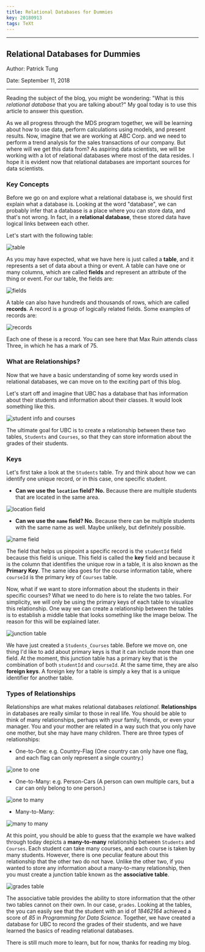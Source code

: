 ```yaml
---
title: Relational Databases for Dummies
key: 20180913
tags: TeXt
---
```

___
## Relational Databases for Dummies

Author: Patrick Tung

Date: September 11, 2018
___
Reading the subject of the blog, you might be wondering: "What is this *relational database* that you are talking about?" My goal today is to use this article to answer this question.

As we all progress through the MDS program together, we will be learning about how to use data, perform calculations using models, and present results. Now, imagine that we are working at ABC Corp. and we need to perform a trend analysis for the sales transactions of our company. But where will we get this data from? As aspiring data scientists, we will be working with a lot of relational databases where most of the data resides. I hope it is evident now that relational databases are important sources for data scientists.

### Key Concepts
Before we go on and explore what a relational database is, we should first explain what a database is. Looking at the word "database", we can probably infer that a database is a place where you can store data, and that's not wrong. In fact, in a **relational database**, these stored data have logical links between each other.

Let's start with the following table:

![table](./imgs/table.jpg)

As you may have expected, what we have here is just called a **table**, and it represents a set of data about a thing or event. A table can have one or many columns, which are called **fields** and represent an attribute of the thing or event. For our table, the fields are:

![fields](./imgs/fields.png)

A table can also have hundreds and thousands of rows, which are called **records**. A record is a group of logically related fields. Some examples of records are:

![records](./imgs/records.png)

Each one of these is a record. You can see here that Max Ruin attends class Three, in which he has a mark of 75.

### What are Relationships?
Now that we have a basic understanding of some key words used in relational databases, we can move on to the exciting part of this blog.

Let's start off and imagine that UBC has a database that has information about their students and information about their classes. It would look something like this.

![student info and courses](./imgs/student_infos.png)

The ultimate goal for UBC is to create a relationship between these two tables, `Students` and `Courses`, so that they can store information about the grades of their students.

### Keys
Let's first take a look at the `Students` table. Try and think about how we can identify one unique record, or in this case, one specific student.

* **Can we use the `location` field? No.** Because there are multiple students that are located in the same area.

![location field](./imgs/location_field.png)

* **Can we use the `name` field? No.** Because there can be multiple students with the same name as well. Maybe unlikely, but definitely possible.

![name field](./imgs/name_field.png)

The field that helps us pinpoint a specific record is the `studentId` field because this field is unique. This field is called the **key** field and because it is the column that identifies the unique row in a table, it is also known as the **Primary Key**. The same idea goes for the course information table, where `courseId` is the primary key of `Courses` table.

Now, what if we want to store information about the students in their specific courses? What we need to do here is to relate the two tables. For simplicity, we will only be using the primary keys of each table to visualize this relationship. One way we can create a relationship between the tables is to establish a middle table that looks something like the image below. The reason for this will be explained later.

![junction table](./imgs/junctions.png)

We have just created a `Students_Courses` table. Before we move on, one thing I'd like to add about primary keys is that it can include more than one field. At the moment, this junction table has a primary key that is the combination of both `studentId` and `courseId`. At the same time, they are also **foreign keys**. A foreign key for a table is simply a key that is a unique identifier for another table.

### Types of Relationships
Relationships are what makes relational databases *relational*. **Relationships** in databases are really similar to those in real life. You should be able to think of many relationships, perhaps with your family, friends, or even your manager. You and your mother are related in a way such that you only have one mother, but she may have many children. There are three types of relationships:
* One-to-One: e.g. Country-Flag (One country can only have one flag, and each flag can only represent a single country.)

![one to one](./imgs/one_to_ones.png)

* One-to-Many: e.g. Person-Cars (A person can own multiple cars, but a car can only belong to one person.)

![one to many](./imgs/one_to_manyv2.png)

* Many-to-Many:

![many to many](./imgs/students_courses.png)

At this point, you should be able to guess that the example we have walked through today depicts a **many-to-many** relationship between `Students` and `Courses`. Each student can take many courses, and each course is taken by many students. However, there is one peculiar feature about this relationship that the other two do not have. Unlike the other two, if you wanted to store any information about a many-to-many relationship, then you must create a junction table known as the **associative table**.

![grades table](./imgs/gradestable.png)

The associative table provides the ability to store information that the other two tables cannot on their own. In our case, `grades`. Looking at the tables, the you can easily see that the student with an id of *18462164* achieved a score of *85* in *Programming for Data Science*. Together, we have created a database for UBC to record the grades of their students, and we have learned the basics of reading relational databases.

There is still much more to learn, but for now, thanks for reading my blog.
